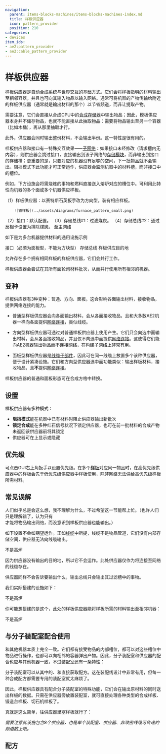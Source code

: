 ```yaml
---
navigation:
  parent: items-blocks-machines/items-blocks-machines-index.md
  title: 样板供应器
  icon: pattern_provider
  position: 210
categories:
- devices
item_ids:
- ae2:pattern_provider
- ae2:cable_pattern_provider
---
```


# 样板供应器

<Row gap="20">
<BlockImage id="pattern_provider" scale="8" />
<BlockImage id="pattern_provider" p:push_direction="up" scale="8" />
<GameScene zoom="8" background="transparent">
  <ImportStructure src="../assets/blocks/cable_pattern_provider.snbt" />
</GameScene>
</Row>

样板供应器是自动合成系统与世界交互的基础方式。它们会将[样板](patterns.md)指明的材料输出至相邻容器，并且也可向其输入物品以输入网络。通常可将机器的产物传输给附近的样板供应器（通常就是输出材料的那个）以节省频道，而非让<ItemLink id="import_bus" />提取产物。

需要注意，它们会直接从合成CPU中的[合成存储器](crafting_cpu_multiblock.md#合成存储器)中输出物品；因此，模板供应器本身并不储存物品，也就不能直接从此抽取物品：需要将物品输出至另一个容器（比如木桶），再从那里抽取才行。

此外，供应器会同时输出整份材料，不会输出半份。这一特性是很有用的。

样板供应器和接口有一特殊交互效果⸺[子网络](../ae2-mechanics/subnetworks.md)：如果接口未经修改（请求槽内无内容），则供应器会跳过接口，直接输出到该子网络的[存储模块](../ae2-mechanics/import-export-storage.md)，而非输出到接口的存储槽；更重要的是，只要对应的机器没有足够的空间，下一批物品就不会输出。阻挡模式下此功能才可正常运作，供应器会监测机器中的材料槽，而非接口中的槽位。

例如，下方设施会将需烧炼的事物和燃料直接送入熔炉对应的槽位中。可利用此特性向机器的多个面或多个机器供应样板。

<GameScene zoom="6" background="transparent">
  <ImportStructure src="../assets/assemblies/furnace_automation.snbt" />

<BoxAnnotation color="#dddddd" min="1 0 0" max="2 1 1">
        （1）样板供应器：以赛特斯石英扳手改为方向型，装有相应样板。

        ![铁样板](../assets/diagrams/furnace_pattern_small.png)
  </BoxAnnotation>

<BoxAnnotation color="#dddddd" min="1 1 0" max="2 1.3 1">
        （2）接口：默认配置。
  </BoxAnnotation>

<BoxAnnotation color="#dddddd" min="1 1 0" max="1.3 2 1">
        （3）存储总线#1：过滤煤炭。
        <ItemImage id="minecraft:coal" scale="2" />
  </BoxAnnotation>

<BoxAnnotation color="#dddddd" min="0 2 0" max="1 2.3 1">
        （4）存储总线#2：通过反相卡设置为排除煤炭。
        <Row><ItemImage id="minecraft:coal" scale="2" /><ItemImage id="inverter_card" scale="2" /></Row>
  </BoxAnnotation>

<DiamondAnnotation pos="4 0.5 0.5" color="#00ff00">
        至主网络
    </DiamondAnnotation>

  <IsometricCamera yaw="195" pitch="30" />
</GameScene>

如下是为多台机器提供材料的通用设施示例

<GameScene zoom="6" background="transparent">
<ImportStructure src="../assets/assemblies/provider_interface_storage.snbt" />

<BoxAnnotation color="#dddddd" min="2.7 0 1" max="3 1 2">
        接口（必须为面板型，不能为方块型）
  </BoxAnnotation>

<BoxAnnotation color="#dddddd" min="1 0 0" max="1.3 1 4">
        存储总线
  </BoxAnnotation>

<BoxAnnotation color="#dddddd" min="0 0 0" max="1 1 4">
        样板供应目的地
  </BoxAnnotation>

<IsometricCamera yaw="185" pitch="30" />
</GameScene>

允许存在多个拥有相同样板的样板供应器，它们会并行工作。

样板供应器会尝试在其所有面轮询材料批次，从而并行使用所有相邻的机器。

## 变种

样板供应器有3种变种：普通、方向、面板。这会影响各面输出材料，接收物品，提供网络连接的能力。

* 普通型样板供应器会向各面输出材料，会从各面接收物品，且和大多数AE2机器一样向各面提供[网络连接](../ae2-mechanics/me-network-connections.md)，类似线缆。

* 方向型样板供应器可通过对普通样板供应器上使用<ItemLink id="certus_quartz_wrench" />产生。它们只会向选中面输出材料，会从各面接收物品，并且仅不向选中面提供[网络连接](../ae2-mechanics/me-network-connections.md)。这使得它们能向AE2机器输出物品而不连接网络，在构建子网络上非常有用。

* 面板型样板供应器是[线缆子部件](../ae2-mechanics/cable-subparts.md)，因此可在同一线缆上放置多个该种供应器，便于设计紧凑设施。它们和方向型供应器选中面功能类似：输出样板材料，接收物品，且**不**提供[网络连接](../ae2-mechanics/me-network-connections.md)。

样板供应器的普通和面板形态可在合成方格中转换。

## 设置

样板供应器有多种模式：

*   **阻挡模式**能在机器中已有材料时阻止供应器输出新批次
*   **锁定合成**能在多种红石信号状况下锁定供应器，也可在前一批材料的合成产物未返回该供应器前将其锁定
*   供应器可在<ItemLink id="pattern_access_terminal" />上显示或隐藏

## 优先级

可点击GUI右上角扳手以设置优先级。在多个[样板](patterns.md)对应同一物品时，在高优先级供应器中的样板会先于低优先级供应器中样板使用，除非网络无法供给高优先级样板所需材料。

## 常见误解

人们似乎总是会这么想，我不理解为什么，不过希望这一节能帮上忙。（也许人们只是理解错了，认为只有<ItemLink id="export_bus" />才能将物品输出网络，而没意识到样板供应器也能输出。）

如下设置不会如期望运作。正如[线缆](cables.md)中所提，线缆不是物品管道，它们没有内部存储空间，供应器无法向线缆输出。

<GameScene zoom="8" background="transparent">
  <ImportStructure src="../assets/assemblies/provider_misconception_1.snbt" />

  <BoxAnnotation color="#dddddd" min="1 0 3" max="2 1 4">
        不是高炉
  </BoxAnnotation>

  <IsometricCamera yaw="95" pitch="5" />
</GameScene>

因为供应器没有输出的目的地，所以它不会运作。此处供应器仅作为将<ItemLink id="export_bus" />连接至网络的线缆存在。

供应器同样不会告诉<ItemLink id="export_bus" />要输出什么，输出总线只会输出其过滤槽中的事物。

我们实际搭建的设施如下：

<GameScene zoom="8" background="transparent">
  <ImportStructure src="../assets/assemblies/provider_misconception_2.snbt" />

  <BoxAnnotation color="#dddddd" min="1 0 3" max="2 1 4">
        不是高炉
  </BoxAnnotation>

  <IsometricCamera yaw="95" pitch="5" />
</GameScene>

你可能想搭建的是这个，此处的样板供应器能将样板所需的材料输出至相邻机器：

<GameScene zoom="8" background="transparent">
  <ImportStructure src="../assets/assemblies/provider_misconception_3.snbt" />

  <BoxAnnotation color="#dddddd" min="1 0 3" max="2 1 4">
        不是高炉
  </BoxAnnotation>

  <IsometricCamera yaw="95" pitch="5" />
</GameScene>

## 与分子装配室配合使用

<ItemLink id="molecular_assembler" />和其他机器本质上完全一致。它们都有接受物品的内部槽位，都可以对这些槽位中物品进行操作，也都可以向相邻的容器弹出产物。因此，分子装配室和供应器的配合也应与其他机器一致，不过装配室还有一条特性：

分子装配室可以从其中的<ItemLink id="crafting_pattern" />、<ItemLink id="smithing_table_pattern" />和<ItemLink id="stonecutting_pattern" />直接获取配方。这在装配线设计中非常有用，但每一种合成配方都需要专用的装配室就太麻烦了。

因此，样板供应器具有配合分子装配室的特殊功能，它们会在输出原材料的同时送出样板的数据。只需在供应器旁放置装配室，就可直接处理各种类型的合成样板、锻造台样板、切石机样板了。

真就是这么简单，往供应器里塞样板就行了：

<GameScene zoom="4" background="transparent">
  <ImportStructure src="../assets/assemblies/assembler_tower.snbt" />
  <IsometricCamera yaw="195" pitch="30" />
</GameScene>

*需要注意此设施包含8个供应器，也是单个装配室、供应器、非致密线缆可传递的频道数上限。*

## 配方

<RecipeFor id="pattern_provider" />

<RecipeFor id="cable_pattern_provider" />
